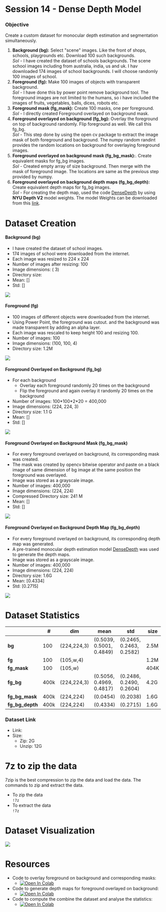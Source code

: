 
# Session 14 - Dense Depth Model

###	Objective
Create a custom dataset for monocular depth estimation and segmentation simultaneously.

1.  **Background (bg):** Select "scene" images. Like the front of shops, schools, playgrounds etc. Download 100 such backgrounds. <br> 
*Sol* - I have created the dataset of schools backgrounds. The scene school images including from australia, india, us and uk. I hav downloaded 174 images of school backgrounds. I will choose randomly 100 images of school.  
2.  **Foreground (fg):** Make 100 images of objects with transparent background.<br> 
*Sol* - I have done this by power point remove background tool. The foreground images are not limited to the humans, so i have included the images of fruits, vegetables, balls, dices, robots etc.
3.  **Foreground mask (fg_mask):** Create 100 masks, one per foreground.<br>
*Sol* - I directly created Foreground overlayed on background mask.
4.  **Foreground overlayed on background (fg_bg):** Overlay the foreground on top of background randomly. Flip foreground as well. We call this fg_bg.<br>
*Sol* - This step done by using the open cv package to extract the image mask of both foreground and background. The numpy random randint provides the random locations on background for overlaying foreground images. 
5.  **Foreground overlayed on background mask (fg_bg_mask):**. Create equivalent masks for fg_bg images.<br>
*Sol* - Created empty array of size background. Then merge with the mask of foreground image. The locations are same as the previous step provided by numpy.
6. **Foreground overlayed on background depth maps (fg_bg_depth):** Create equivalent depth maps for fg_bg images.<br>
*Sol* - For creating the depth map, used the code [DenseDepth](https://github.com/ialhashim/DenseDepth/blob/master/DenseDepth.ipynb) by using **NYU Depth V2** model weights. The model Weights can be downloaded from this [link](https://s3-eu-west-1.amazonaws.com/densedepth/nyu.h5). 

# Dataset Creation

#### Background (bg)
 - I have created the dataset of school images.
 - 174 images of school were downloaded from the internet.
 - Each image was resized to 224 x 224
 - Number of images after resizing: 100
 - Image dimensions: ( 3)
 - Directory size: 
 - Mean: []
 - Std: []

<img src="images/bg.png">

#### Foreground (fg)
 - 100 images of different objects were downloaded from the internet.
 - Using Power Point, the foreground was cutout. and the background was made transparent by adding an alpha layer.
 - Each image was rescaled to keep height 100 and resizing 100.
 - Number of images: 100
 - Image dimensions: (100, 100, 4)
 - Directory size: 1.2M

<img src="images/fg.png">

#### Foreground Overlayed on Background (fg_bg)
 - For each background
	 - Overlay each foreground randomly 20 times on the background
	 - Flip the foreground and again overlay it randomly 20 times on the background
 - Number of images: 100\*100\*2\*20 = 400,000
 - Image dimensions: (224, 224, 3)
 - Directory size: 1.1 G
 - Mean: []
 - Std: []

<img src="images/fg_bg.png">

#### Foreground Overlayed on Background Mask (fg_bg_mask)
 - For every foreground overlayed on background, its corresponding mask was created.
 - The mask was created by opencv bitwise operator and paste on a black image of same dimension of bg image at the same position the foreground was overlayed.
 -  Image was stored as a grayscale image.
 - Number of images: 400,000
 - Image dimensions: (224, 224)
 - Compressed Directory size: 241 M
 - Mean: []
 - Std: []

<img src="images/fg_bg_mask.png">

#### Foreground Overlayed on Background Depth Map (fg_bg_depth)
 - For every foreground overlayed on background, its corresponding depth map was generated.
 - A pre-trained monocular depth estimation model [DenseDepth](https://github.com/ialhashim/DenseDepth/blob/master/DenseDepth.ipynb) was used to generate the depth maps.
 - Image was stored as a grayscale image.
 - Number of images: 400,000
 - Image dimensions: (224, 224)
 - Directory size: 1.6G
 - Mean: [0.4334]
 - Std: [0.2715]

<img src="images/fg_bg_depth.png">

# Dataset Statistics

|  | # | dim | mean | std | size | img |
|---|---|---|---|---|---|---|
| **bg** | 100 | (224,224,3) | (0.5039, 0.5001, 0.4849) | (0.2465, 0.2463, 0.2582) | 2.5M | <img src="images/bg_sample.jpg"> |
| **fg** | 100 | (105,w,4) |  |  | 1.2M | <img src="images/fg_sample.png"> |
| **fg_mask** | 100 | (105,w) |  |  | 404K | <img src="images/fg_mask_sample.jpg"> |
| **fg_bg** | 400k | (224,224,3) | (0.5056, 0.4969, 0.4817) | (0.2486, 0.2490, 0.2604) | 4.2G |  <img src="images/fg_bg_sample.jpg"> |
| **fg_bg_mask** | 400k | (224,224) | (0.0454) | (0.2038) | 1.6G | <img src="images/fg_bg_mask_sample.jpg"> |
| **fg_bg_depth** | 400k | (224,224) | (0.4334) | (0.2715) | 1.6G | <img src="images/fg_bg_depth_sample.jpg"> |

### Dataset Link

 - Link: 
 - Size:
	 - Zip: 2G
	 - Unzip: 12G 
	 
# 7z to zip the data
7zip is the best compression to zip the data and load the data. The commands to zip and extract the data. 

- To zip the data<br> 
`!7z`
- To extract the data<br>
`!7z`

# Dataset Visualization
<img src="images/dataset.png">

# Resources

 - Code to overlay foreground on background and corresponding masks: 
	 - [![Open In Colab](https://colab.research.google.com/assets/colab-badge.svg)](https://github.com/pankaj90382/TSAI/blob/master/S14/DatasetPreparation.ipynb)
 - Code to generate depth maps for foreground overlayed on background: 
	 - [![Open In Colab](https://colab.research.google.com/assets/colab-badge.svg)](https://github.com/pankaj90382/TSAI/blob/master/S14/DenseDepthMap.ipynb)
 - Code to compute the combine the dataset and analyse the statistics:
	 - [![Open In Colab](https://colab.research.google.com/assets/colab-badge.svg)]()
